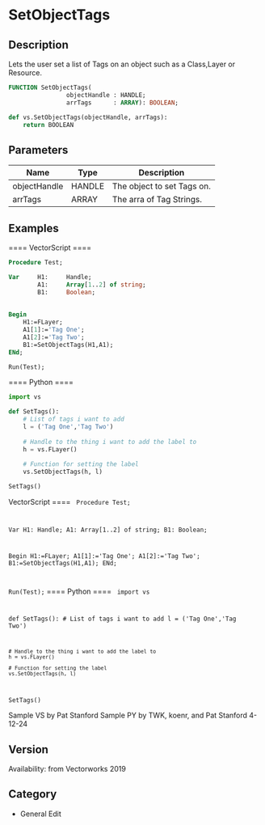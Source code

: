 # SetObjectTags

## Description
Lets the user set a list of Tags on an object such as a Class,Layer or Resource.

```pascal
FUNCTION SetObjectTags(
				objectHandle : HANDLE;
				arrTags      : ARRAY): BOOLEAN;
```

```python
def vs.SetObjectTags(objectHandle, arrTags):
    return BOOLEAN
```

## Parameters
|Name|Type|Description|
|---|---|---|
|objectHandle|HANDLE|The object to set Tags on.|
|arrTags|ARRAY|The arra of Tag Strings.|

## Examples
==== VectorScript ====
```pascal
Procedure Test;

Var		H1:		Handle;
		A1:		Array[1..2] of string;
		B1:		Boolean;
		
		
Begin
	H1:=FLayer;
	A1[1]:='Tag One';
	A1[2]:='Tag Two';
	B1:=SetObjectTags(H1,A1);
ENd;

Run(Test);
```
==== Python ====
```python
import vs

def SetTags():
	# List of tags i want to add
	l = ('Tag One','Tag Two')
	
	# Handle to the thing i want to add the label to
	h = vs.FLayer()
	
	# Function for setting the label
	vs.SetObjectTags(h, l)

SetTags()
```
VectorScript ====
<code lang="pas">
Procedure Test;

Var		H1:		Handle;
		A1:		Array[1..2] of string;
		B1:		Boolean;
		
		
Begin
	H1:=FLayer;
	A1[1]:='Tag One';
	A1[2]:='Tag Two';
	B1:=SetObjectTags(H1,A1);
ENd;

Run(Test);</code>
==== Python ====
<code lang="py">
import vs

def SetTags():
	# List of tags i want to add
	l = ('Tag One','Tag Two')
	
	# Handle to the thing i want to add the label to
	h = vs.FLayer()
	
	# Function for setting the label
	vs.SetObjectTags(h, l)

SetTags()
</code>


Sample VS by Pat Stanford
Sample PY by TWK, koenr, and Pat Stanford 4-12-24

## Version
Availability: from Vectorworks 2019

## Category
* General Edit

